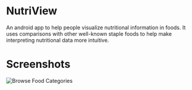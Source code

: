 # NutriView
An android app to help people visualize nutritional information in foods.  It uses comparisons with other well-known staple foods to help make interpreting nutritional data more intuitive.

# Screenshots

![Browse Food Categories](https://i.imgur.com/S7nIlyv.png)
